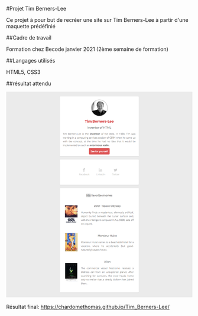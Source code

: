 #Projet Tim Berners-Lee

Ce projet à pour but de recréer une site sur Tim Berners-Lee à partir d'une maquette prédéfinié

##Cadre de travail

Formation chez Becode janvier 2021 (2ème semaine de formation)

##Langages utilisés

HTML5, CSS3

##résultat attendu

![Resultat attendu](images/goal-css.png)

Résultat final: https://chardomethomas.github.io/Tim_Berners-Lee/

